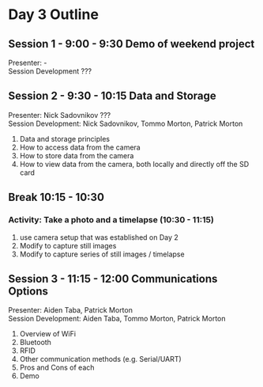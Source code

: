 # Day 3 Outline

## Session 1 - 9:00 - 9:30 Demo of weekend project
Presenter: -  
Session Development ???  


## Session 2 - 9:30 - 10:15 Data and Storage
Presenter:  Nick Sadovnikov ???  
Session Development: Nick Sadovnikov, Tommo Morton, Patrick Morton

1. Data and storage principles
2. How to access data from the camera
3. How to store data from the camera
4. How to view data from the camera, both locally and directly off the SD card

## Break 10:15 - 10:30  

### Activity: Take a photo and a timelapse  (10:30 - 11:15)
1. use camera setup that was established on Day 2
2. Modify to capture still images
3. Modify to capture series of still images / timelapse

## Session 3 - 11:15 - 12:00 Communications Options
Presenter: Aiden Taba, Patrick Morton  
Session Development: Aiden Taba, Tommo Morton, Patrick Morton  

1. Overview of WiFi
2. Bluetooth
3. RFID
4. Other communication methods (e.g. Serial/UART)
5. Pros and Cons of each
6. Demo
